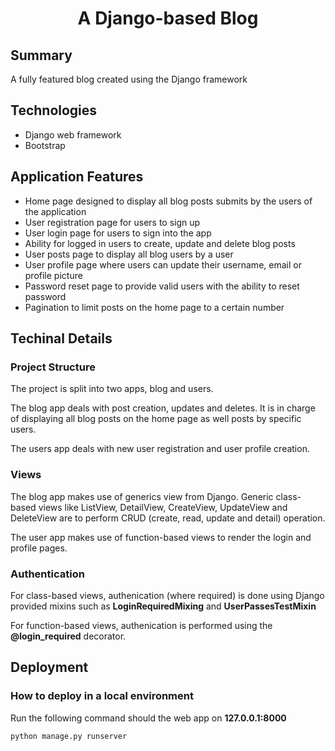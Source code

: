 <h1 align="center">
  A Django-based Blog
</h1>

<h2> Summary </h2>

A fully featured blog created using the Django framework 

<h2> Technologies </h2>

* Django web framework
* Bootstrap

<h2> Application Features </h2>

- Home page designed to display all blog posts submits by the users of the application
- User registration page for users to sign up
- User login page for users to sign into the app
- Ability for logged in users to create, update and delete blog posts
- User posts page to display all blog users by a user
- User profile page where users can update their username, email or profile picture
- Password reset page to provide valid users with the ability to reset password
- Pagination to limit posts on the home page to a certain number

<h2> Techinal Details</h2>

<h3> Project Structure </h3>

The project is split into two apps, blog and users.  

The blog app deals with post creation, updates and deletes. It is in charge of displaying all blog posts on the
home page as well posts by specific users.
  
The users app deals with new user registration and user profile creation.

<h3> Views </h3>

The blog app makes use of generics view from Django. Generic class-based views like ListView, DetailView, CreateView, UpdateView 
and DeleteView are to perform CRUD (create, read, update and detail) operation.

The user app makes use of function-based views to render the login and profile pages.

<h3> Authentication </h3>

For class-based views, authenication (where required) is done using Django provided mixins such as **LoginRequiredMixing** and
**UserPassesTestMixin**

For function-based views, authenication is performed using the **@login_required** decorator.


<h2> Deployment </h2>
<h3> How to deploy in a local environment </h3>

Run the following command should the web app on **127.0.0.1:8000**

`python manage.py runserver`

